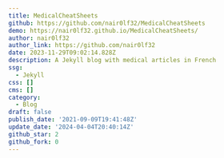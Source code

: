 ```yaml
---
title: MedicalCheatSheets
github: https://github.com/nair0lf32/MedicalCheatSheets
demo: https://nair0lf32.github.io/MedicalCheatSheets/
author: nair0lf32
author_link: https://github.com/nair0lf32
date: 2023-11-29T09:02:14.828Z
description: A Jekyll blog with medical articles in French
ssg:
  - Jekyll
css: []
cms: []
category:
  - Blog
draft: false
publish_date: '2021-09-09T19:41:48Z'
update_date: '2024-04-04T20:40:14Z'
github_star: 2
github_fork: 0
---
```

